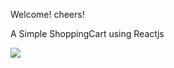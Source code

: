 Welcome! cheers!

A Simple ShoppingCart using Reactjs 

![](https://drive.google.com/file/d/1MMdVZE8hf8O_7zLrhwNRoi1hPu3m_ART/view?usp=sharing)
